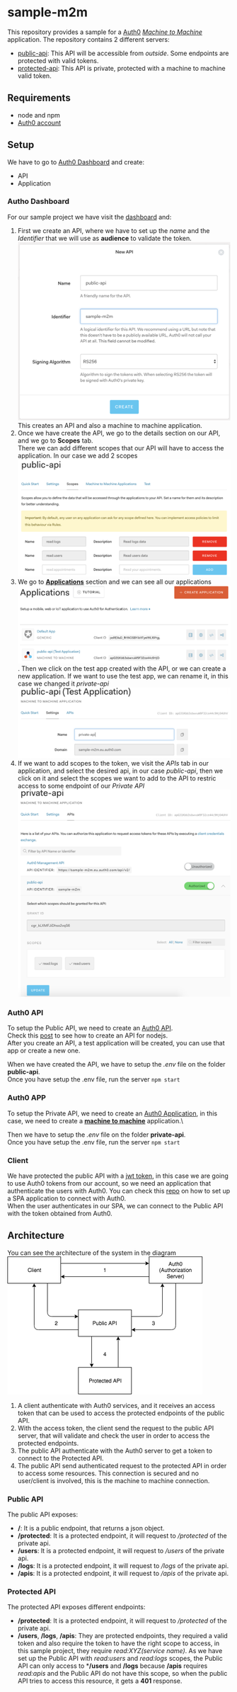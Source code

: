 # sample-m2m
This repository provides a sample for a [Auth0](https://auth0.com/) *[Machine to Machine](https://auth0.com/docs/applications/machine-to-machine)* application.
The repository contains 2 different servers:
* [public-api](#auth0-api): This API will be accessible from *outside*. Some endpoints are protected with valid tokens.
* [protected-api](#auth0-app): This API is private, protected with a machine to machine valid token.

## Requirements
* node and npm
* [Auth0 account](https://auth0.com/signup)

## Setup
We have to go to [Auth0 Dashboard](https://manage.auth0.com/) and create:
* API
* Application

### Autho Dashboard

For our sample project we have visit the [dashboard](https://manage.auth0.com/) and:
1. First we create an API, where we have to set up the *name* and the *Identifier* that we will use as **audience** to validate the token. \
![API creation](02-api_creation.png)
This creates an API and also a machine to machine application.
2. Once we have create the API, we go to the details section on our API, and we go to **Scopes** tab. \
There we can add different scopes that our API will have to access the application. In our case we add 2 scopes
![Scopes setup](03-scopes_setup.png)
3. We go to **[Applications](https://manage.auth0.com/#/applications)** section and we can see all our applications\
![Applications list](04-apps_view.png).
Then we click on the test app created with the API, or we can create a new application.
If we want to use the test app, we can rename it, in this case we changed it *private-api*
![Rename app](05-app_rename.png)
4. If we want to add scopes to the token, we visit the *APIs* tab in our application, and select the desired api, in our case *public-api*, then we click on it and select the scopes we want to add to the API to restric access to some endpoint of our *Private API* 
![Add scopes to apis](06-app_add_scopes.png)

### Auth0 API
To setup the Public API, we need to create an [Auth0 API](https://manage.auth0.com/#/apis).\
Check this [post](https://auth0.com/docs/quickstart/backend/nodejs) to see how to create an API for nodejs.\
After you create an API, a test application will be created, you can use that app or create a new one.

When we have created the API, we have to setup the *.env* file on the folder **public-api**.\
Once you have setup the .env file, run the server ```npm start```

### Auth0 APP
To setup the Private API, we need to create an [Auth0 Application](https://manage.auth0.com/#/applications), in this case, we need to create a **[machine to machine](https://auth0.com/docs/applications/machine-to-machine)** application.\

Then we have to setup the *.env* file on the folder **private-api**.\
Once you have setup the .env file, run the server ```npm start```

### Client
We have protected the public API with a [jwt token](https://auth0.com/docs/jwt), in this case we are going to use Auth0 tokens from our account, so we need an application that authenticate the users with Auth0. You can check this [repo](https://github.com/jmn8718/auth0-spa) on how to set up a SPA application to connect with Auth0.\
When the user authenticates in our SPA, we can connect to the Public API with the token obtained from Auth0.

## Architecture
You can see the architecture of the system in the diagram
![diagram](./01-architecture.png)


1. A client authenticate with Auth0 services, and it receives an access token that can be used to access the protected endpoints of the public API.
2. With the access token, the client send the request to the public API server, that will validate and check the user in order to access the protected endpoints.
3. The public API authenticate with the Auth0 server to get a token to connect to the Protected API.
4. The public API send authenticated request to the protected API in order to access some resources. This connection is secured and no user/client is involved, this is the machine to machine connection.

### Public API
The public API exposes:
* **/**: It is a public endpoint, that returns a json object.
* **/protected**: It is a protected endpoint, it will request to */protected* of the private api.
* **/users**: It is a protected endpoint, it will request to */users* of the private api.
* **/logs**: It is a protected endpoint, it will request to */logs* of the private api.
* **/apis**: It is a protected endpoint, it will request to */apis* of the private api.

### Protected API
The protected API exposes different endpoints:
* **/protected**: It is a protected endpoint, it will request to */protected* of the private api.
* **/users**, **/logs**, **/apis**: They are protected endpoints, they required a valid token and also require the token to have the right scope to access, in this sample project, they require *read:XYZ(service name)*.
As we have set up the Public API with *read:users* and *read:logs* scopes, the Public API can only access to ***/users** and **/logs** because **/apis** requires *read:apis* and the Public API do not have this scope, so when the public API tries to access this resource, it gets a **401** response.
